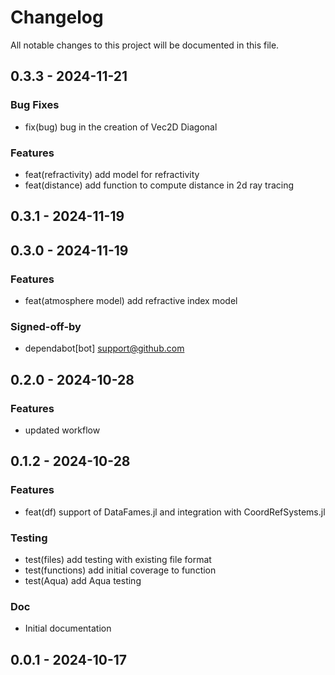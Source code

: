 # Changelog

All notable changes to this project will be documented in this file.

## 0.3.3 - 2024-11-21

### Bug Fixes

- fix(bug) bug in the creation of Vec2D Diagonal

### Features

- feat(refractivity) add model for refractivity
- feat(distance) add function to compute distance in 2d ray tracing

## 0.3.1 - 2024-11-19

## 0.3.0 - 2024-11-19

### Features

- feat(atmosphere model) add refractive index model

### Signed-off-by

- dependabot[bot] <support@github.com>

## 0.2.0 - 2024-10-28

### Features

- updated workflow

## 0.1.2 - 2024-10-28

### Features

- feat(df) support of DataFames.jl and integration with CoordRefSystems.jl

### Testing

- test(files) add testing with existing file format
- test(functions) add initial coverage to function
- test(Aqua) add Aqua testing

### Doc

- Initial documentation

## 0.0.1 - 2024-10-17

<!-- generated by git-cliff -->
